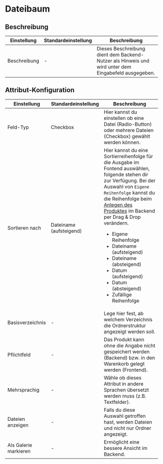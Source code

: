 # Dateibaum

## Beschreibung

<table>
    <thead>
        <tr>
            <th>Einstellung</th>
            <th>Standardeinstellung</th>
            <th>Beschreibung</th>
        </tr>
    </thead>
    <tbody>
        <tr>
            <td>Beschreibung</td>
            <td>-</td>
            <td>Dieses Beschreibung dient dem Backend-Nutzer als Hinweis und wird unter dem Eingabefeld ausgegeben.</td>
        </tr>       
    </tbody>
</table>


## Attribut-Konfiguration

<table>
    <thead>
        <tr>
            <th>Einstellung</th>
            <th>Standardeinstellung</th>
            <th>Beschreibung</th>
        </tr>
    </thead>
    <tbody>
    	<tr>
            <td>Feld-Typ</td>
            <td>Checkbox</td>
            <td>Hier kannst du einstellen ob eine Datei (Radio-Button) oder mehrere Dateien (Checkbox) gewählt werden können. </td>
        </tr>
        <tr>
        	<td>Sortieren nach</td>
        	<td>Dateiname (aufsteigend)</td>
        	<td>Hier kannst du eine Sortierreihenfolge für die Ausgabe im Fontend auswählen, folgende stehen dir zur Verfügung. Bei der Auswahl von <code>Eigene Reihenfolge</code> kannst du die Reihenfolge beim <a href="de/handbuch/v/2.4/r/produktepflege.html">Anlegen des Produktes</a> im Backend per Drag &amp; Drop verändern.
<ul>
<li>Eigene Reihenfolge</li>
<li>Dateiname (aufsteigend)</li>
<li>Dateiname (absteigend)</li>
<li>Datum (aufsteigend)</li>
<li>Datum (absteigend)</li>
<li>Zufällige Reihenfolge</li>
</ul></td>
        </tr>
    	<tr>
            <td>Basisverzeichnis</td>
            <td>-</td>
            <td>Lege hier fest, ab welchem Verzeichnis die Ordnerstruktur angezeigt werden soll.</td>
        </tr>
        <tr>
            <td>Pflichtfeld</td>
            <td>-</td>
            <td>Das Produkt kann ohne die Angabe nicht gespeichert werden (Backend) bzw. in den Warenkorb gelegt werden (Frontend).</td>
        </tr>
        <tr>
        	<td>Mehrsprachig</td>
        	<td>-</td>
        	<td>Wähle ob dieses Attribut in andere Sprachen übersetzt werden muss (z.B. Textfelder).</td>
        </tr>
    	<tr>
            <td>Dateien anzeigen</td>
            <td>-</td>
            <td>Falls du diese Auswahl getroffen hast, werden Dateien und nicht nur Ordner angezeigt.</td>
        </tr>
        <tr>
            <td>Als Galerie markieren</td>
            <td>-</td>
            <td>Ermöglicht eine bessere Ansicht im Backend.</td>
        </tr>
	</tbody>
</table>
